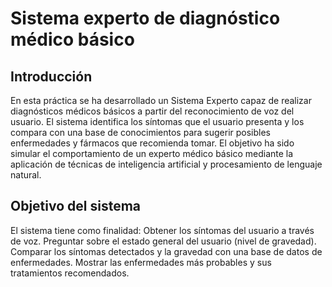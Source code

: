 # Sistema experto de diagnóstico médico básico

## Introducción
En esta práctica  se ha desarrollado un Sistema Experto capaz de realizar diagnósticos médicos básicos a partir del reconocimiento de voz del usuario.
El sistema  identifica los síntomas que  el usuario presenta  y los compara con una base de conocimientos para sugerir posibles enfermedades y  fármacos que recomienda  tomar.
El objetivo ha sido simular el comportamiento de un experto médico básico mediante la aplicación de técnicas de inteligencia artificial y procesamiento de lenguaje natural.

## Objetivo del sistema
El sistema tiene como finalidad:
Obtener los síntomas del usuario a través de voz.
Preguntar sobre el estado general del usuario (nivel de gravedad).
Comparar los síntomas detectados y la gravedad con una base de datos de enfermedades.
Mostrar  las enfermedades más probables y sus tratamientos recomendados.
